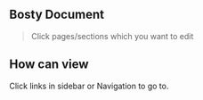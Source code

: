 ## Bosty Document

> Click pages/sections which you want to edit


## How can view

Click links in sidebar or Navigation to go to.
